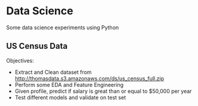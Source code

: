 # Data Science
Some data science experiments using Python

## US Census Data

Objectives:
- Extract and Clean dataset from http://thomasdata.s3.amazonaws.com/ds/us_census_full.zip
- Perform some EDA and Feature Engineering
- Given profile, predict if salary is great than or equal to $50,000 per year
- Test different models and validate on test set
